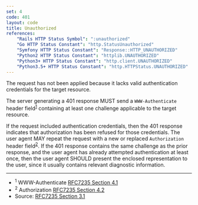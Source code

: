 ```yaml
---
set: 4
code: 401
layout: code
title: Unauthorized
references:
    "Rails HTTP Status Symbol": ":unauthorized"
    "Go HTTP Status Constant": "http.StatusUnauthorized"
    "Symfony HTTP Status Constant": "Response::HTTP_UNAUTHORIZED"
    "Python2 HTTP Status Constant": "httplib.UNAUTHORIZED"
    "Python3+ HTTP Status Constant": "http.client.UNAUTHORIZED"
    "Python3.5+ HTTP Status Constant": "http.HTTPStatus.UNAUTHORIZED"
---
```


The request has not been applied because it lacks valid authentication
credentials for the target resource.

The server generating a 401 response MUST send a `WWW-Authenticate` header
field<sup>[1](#ref-1)</sup> containing at least one challenge applicable
to the target resource.

If the request included authentication credentials, then the 401
response indicates that authorization has been refused for those
credentials. The user agent MAY repeat the request with a new or
replaced `Authorization` header field<sup>[2](#ref-2)</sup>. If the 401
response contains the same challenge as the prior response, and the user
agent has already attempted authentication at least once, then the user
agent SHOULD present the enclosed representation to the user, since it
usually contains relevant diagnostic information.

---

* <span id="ref-1"><sup>1</sup> WWW-Authenticate [RFC7235 Section 4.1][2]</span>
* <span id="ref-2"><sup>2</sup> Authorization [RFC7235 Section 4.2][3]</span>
* Source: [RFC7235 Section 3.1][1]

[1]: <{{site.rfcUrl}}/rfc7235#section-3.1>
[2]: <{{site.rfcUrl}}/rfc7235#section-4.1>
[3]: <{{site.rfcUrl}}/rfc7235#section-4.2>
